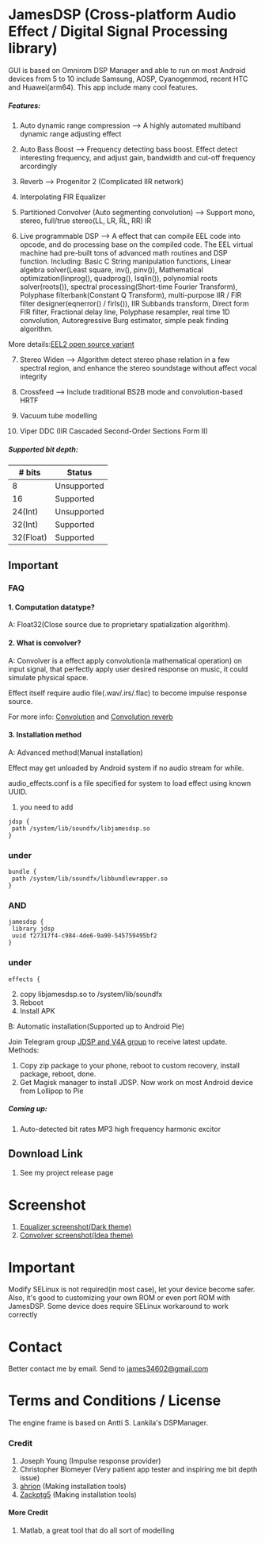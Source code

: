 # JamesDSP (Cross-platform Audio Effect / Digital Signal Processing library)
GUI is based on Omnirom DSP Manager and able to run on most Android devices from 5 to 10 include Samsung, AOSP, Cyanogenmod, recent HTC and Huawei(arm64). 
This app include many cool features.

##### Features:

1. Auto dynamic range compression
   --> A highly automated multiband dynamic range adjusting effect

2. Auto Bass Boost
   --> Frequency detecting bass boost. Effect detect interesting frequency, and adjust gain, bandwidth and cut-off frequency arcordingly

3. Reverb
   --> Progenitor 2 (Complicated IIR network)

4. Interpolating FIR Equalizer
5. Partitioned Convolver (Auto segmenting convolution)
   --> Support mono, stereo, full/true stereo(LL, LR, RL, RR) IR

6. Live programmable DSP
   --> A effect that can compile EEL code into opcode, and do processing base on the compiled code.
The EEL virtual machine had pre-built tons of advanced math routines and DSP function.
Including: Basic C String manipulation functions, Linear algebra solver(Least square, inv(), pinv()), Mathematical optimization(linprog(), quadprog(), lsqlin()), polynomial roots solver(roots()), spectral processing(Short-time Fourier Transform), Polyphase filterbank(Constant Q Transform), multi-purpose IIR / FIR filter designer(eqnerror() / firls()), IIR Subbands transform, Direct form FIR filter, Fractional delay line, Polyphase resampler, real time 1D convolution, Autoregressive Burg estimator, simple peak finding algorithm.

More details:[EEL2 open source variant](https://github.com/james34602/EEL_CLI)

7. Stereo Widen
   --> Algorithm detect stereo phase relation in a few spectral region, and enhance the stereo soundstage without affect vocal integrity

8. Crossfeed
   --> Include traditional BS2B mode and convolution-based HRTF

9. Vacuum tube modelling

10. Viper DDC (IIR Cascaded Second-Order Sections Form II)

##### Supported bit depth:

| # bits   | Status      |
|----------|-------------|
| 8        | Unsupported |
| 16       | Supported   |
| 24(Int)  | Unsupported |
| 32(Int)  | Supported   |
| 32(Float)| Supported   |

## Important
### FAQ
#### 1. Computation datatype?

A: Float32(Close source due to proprietary spatialization algorithm).

#### 2. What is convolver?

A: Convolver is a effect apply convolution(a mathematical operation) on input signal, that perfectly apply user desired response on music, it could simulate physical space.

   Effect itself require audio file(.wav/.irs/.flac) to become impulse response source.

   For more info: [Convolution](https://en.wikipedia.org/wiki/Convolution) and [Convolution reverb](https://en.wikipedia.org/wiki/Convolution_reverb)

#### 3. Installation method

A: Advanced method(Manual installation)

   Effect may get unloaded by Android system if no audio stream for while.

  audio_effects.conf is a file specified for system to load effect using known UUID.
  1. you need to add
   ```
  jdsp {
    path /system/lib/soundfx/libjamesdsp.so
  }
   ```
   ### under
   ```
   bundle {
    path /system/lib/soundfx/libbundlewrapper.so
  }
   ```
   ### AND
   ```
   jamesdsp {
    library jdsp
    uuid f27317f4-c984-4de6-9a90-545759495bf2
  }
   ```
   ### under
   ```
   effects {
   ```
   2. copy libjamesdsp.so to /system/lib/soundfx
   3. Reboot
   4. Install APK

B: Automatic installation(Supported up to Android Pie)

   Join Telegram group [JDSP and V4A group](https://t.me/jDSP_V4A) to receive latest update.
   Methods:
   1. Copy zip package to your phone, reboot to custom recovery, install package, reboot, done.
   2. Get Magisk manager to install JDSP.
Now work on most Android device from Lollipop to Pie

##### Coming up:
1. Auto-detected bit rates MP3 high frequency harmonic excitor

## Download Link
1. See my project release page

# Screenshot
1. [Equalizer screenshot(Dark theme)](https://github.com/james34602/JamesDSPManager/blob/master/ScreenshotMainApp1.png)
2. [Convolver screenshot(Idea theme)](https://github.com/james34602/JamesDSPManager/blob/master/ScreenshotMainApp2.png)

# Important
Modify SELinux is not required(in most case), let your device become safer.
Also, it's good to customizing your own ROM or even port ROM with JamesDSP.
Some device does require SELinux workaround to work correctly

# Contact
Better contact me by email. Send to james34602@gmail.com

# Terms and Conditions / License
The engine frame is based on Antti S. Lankila's DSPManager.

### Credit
1. Joseph Young (Impulse response provider)
2. Christopher Blomeyer (Very patient app tester and inspiring me bit depth issue)
3. [ahrion](https://github.com/therealahrion) (Making installation tools)
4. [Zackptg5](https://github.com/Zackptg5) (Making installation tools)

#### More Credit
1. Matlab, a great tool that do all sort of modelling
